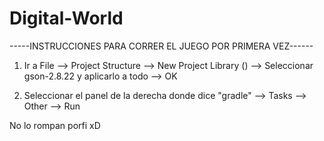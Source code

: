 # Digital-World

-----INSTRUCCIONES PARA CORRER EL JUEGO POR PRIMERA VEZ------

1) Ir a File --> Project Structure --> New Project Library () --> Seleccionar gson-2.8.22 y aplicarlo a todo --> OK

2) Seleccionar el panel de la derecha donde dice "gradle" --> Tasks --> Other --> Run

No lo rompan porfi xD
